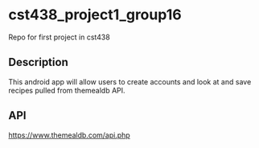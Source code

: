 # cst438_project1_group16
Repo for first project in cst438

## Description
This android app will allow users to create accounts and look at and save recipes pulled from themealdb API.

## API
https://www.themealdb.com/api.php
